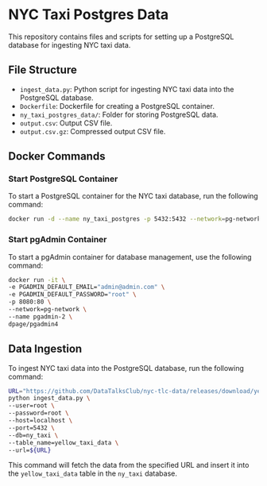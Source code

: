 
# NYC Taxi Postgres Data

This repository contains files and scripts for setting up a PostgreSQL database for ingesting NYC taxi data.

## File Structure

- `ingest_data.py`: Python script for ingesting NYC taxi data into the PostgreSQL database.
- `Dockerfile`: Dockerfile for creating a PostgreSQL container.
- `ny_taxi_postgres_data/`: Folder for storing PostgreSQL data.
- `output.csv`: Output CSV file.
- `output.csv.gz`: Compressed output CSV file.

## Docker Commands

### Start PostgreSQL Container

To start a PostgreSQL container for the NYC taxi database, run the following command:

```bash
docker run -d --name ny_taxi_postgres -p 5432:5432 --network=pg-network -v C:\\Users\\hanna\\Desktop\\data-engineering-zoomcamp\\2_docker_sql\\ny_taxi_postgres_data:/var/lib/postgresql/data ny_taxi_postgres
```

### Start pgAdmin Container

To start a pgAdmin container for database management, use the following command:

```bash
docker run -it \
-e PGADMIN_DEFAULT_EMAIL="admin@admin.com" \
-e PGADMIN_DEFAULT_PASSWORD="root" \
-p 8080:80 \
--network=pg-network \
--name pgadmin-2 \
dpage/pgadmin4
```

## Data Ingestion

To ingest NYC taxi data into the PostgreSQL database, run the following command:

```bash
URL="https://github.com/DataTalksClub/nyc-tlc-data/releases/download/yellow/yellow_tripdata_2021-01.csv.gz"
python ingest_data.py \
--user=root \
--password=root \
--host=localhost \
--port=5432 \
--db=ny_taxi \
--table_name=yellow_taxi_data \
--url=${URL}
```

This command will fetch the data from the specified URL and insert it into the `yellow_taxi_data` table in the `ny_taxi` database.


